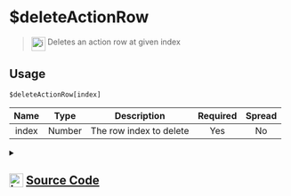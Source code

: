 # $deleteActionRow
> <img align="top" src="https://upload.wikimedia.org/wikipedia/commons/thumb/e/e4/Infobox_info_icon.svg/160px-Infobox_info_icon.svg.png?20150409153300" alt="image" width="25" height="auto"> Deletes an action row at given index
## Usage
```
$deleteActionRow[index]
```
| Name | Type | Description | Required | Spread
| :---: | :---: | :---: | :---: | :---: |
index | Number | The row index to delete | Yes | No
<details>
<summary>
    
## <img align="top" src="https://cdn4.iconfinder.com/data/icons/iconsimple-logotypes/512/github-512.png" alt="image" width="25" height="auto">  [Source Code](https://github.com/tryforge/ForgeScript-V2/blob/main/src/native/deleteActionRow.ts)
    
</summary>
    
```ts
import { ArgType, NativeFunction, Return } from "../structures"

export default new NativeFunction({
    name: "$deleteActionRow",
    version: "1.0.0",
    description: "Deletes an action row at given index",
    brackets: true,
    args: [
        {
            name: "index",
            description: "The row index to delete",
            rest: false,
            required: true,
            type: ArgType.Number,
        },
    ],
    unwrap: true,
    execute(ctx, [index]) {
        ctx.container.components.splice(index, 1)
        return this.success()
    },
})

```
    
</details>